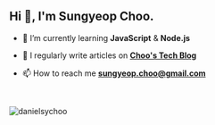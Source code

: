 <h2 align="left">Hi 👋, I'm Sungyeop Choo.</h1>

- 🌱 I’m currently learning **JavaScript** & **Node.js**

- 📝 I regularly write articles on **[Choo's Tech Blog](https://chooworld.com/)**

- 📫 How to reach me **[sungyeop.choo@gmail.com](mailto:sungyeop.choo@gmail.com)**

<br>

<p><img align="left" src="https://github-readme-streak-stats.herokuapp.com/?user=danielsychoo&" alt="danielsychoo" /></p>
